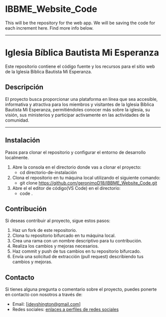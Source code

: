 # IBBME_Website_Code
This will be the repository for the web app. We will be saving the code for each increment here. Find more info below.

*****************************************************

# Iglesia Bíblica Bautista Mi Esperanza
Este repositorio contiene el código fuente y los recursos para el sitio web de la Iglesia Bíblica Bautista Mi Esperanza.

## Descripción
El proyecto busca proporcionar una plataforma en línea que sea accesible, informativa y atractiva para los miembros y visitantes de la Iglesia Bíblica Bautista Mi Esperanza, permitiéndoles conocer más sobre la iglesia, su visión, sus ministerios y participar activamente en las actividades de la comunidad.

*****************************************************

## Instalación
Pasos para clonar el repositorio y configurar el entorno de desarrollo localmente.
1. Abre la consola en el directorio donde vas a clonar el proyecto:
   - cd directorio-de-instalación
2. Clona el repositorio en tu máquina local utilizando el siguiente comando:
   - git clone https://github.com/geronimoD18/IBBME_Website_Code.git
3. Abre el el editor de código(VS Code) en el directorio:
   - code .

## Contribución
Si deseas contribuir al proyecto, sigue estos pasos:
1. Haz un fork de este repositorio.
2. Clona tu repositorio bifurcado en tu máquina local.
3. Crea una rama con un nombre descriptivo para tu contribución.
4. Realiza los cambios y mejoras necesarios.
5. Haz commit y push de tus cambios en tu repositorio bifurcado.
6. Envía una solicitud de extracción (pull request) describiendo tus cambios y mejoras.

## Contacto
Si tienes alguna pregunta o comentario sobre el proyecto, puedes ponerte en contacto con nosotros a través de:
- Email: [jdevshington@gmail.com]
- Redes sociales: [enlaces a perfiles de redes sociales](https://www.instagram.com/jdevshington/)
